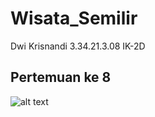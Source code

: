 # Wisata_Semilir
 Dwi Krisnandi
 3.34.21.3.08
 IK-2D
## Pertemuan ke 8
![alt text](https://user-images.githubusercontent.com/116879948/201964482-ac2a6617-9271-47b5-be53-7dad88e21499.png)

